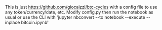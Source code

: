 This is just https://github.com/giocaizzi/btc-cycles with a config file to use any token/currency/date, etc.
Modify config.py then run the notebook as usual or use the CLI with 'jupyter nbconvert --to notebook --execute --inplace bitcoin.ipynb'
